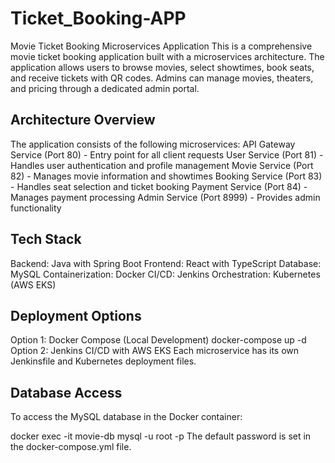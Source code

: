 # Ticket_Booking-APP
Movie Ticket Booking Microservices Application
This is a comprehensive movie ticket booking application built with a microservices architecture. The application allows users to browse movies, select showtimes, book seats, and receive tickets with QR codes. Admins can manage movies, theaters, and pricing through a dedicated admin portal.

## Architecture Overview
The application consists of the following microservices:
API Gateway Service (Port 80) - Entry point for all client requests
User Service (Port 81) - Handles user authentication and profile management
Movie Service (Port 82) - Manages movie information and showtimes
Booking Service (Port 83) - Handles seat selection and ticket booking
Payment Service (Port 84) - Manages payment processing
Admin Service (Port 8999) - Provides admin functionality

## Tech Stack
Backend: Java with Spring Boot
Frontend: React with TypeScript
Database: MySQL
Containerization: Docker
CI/CD: Jenkins
Orchestration: Kubernetes (AWS EKS)

## Deployment Options
Option 1: Docker Compose (Local Development)
docker-compose up -d
Option 2: Jenkins CI/CD with AWS EKS
Each microservice has its own Jenkinsfile and Kubernetes deployment files.

## Database Access
To access the MySQL database in the Docker container:

docker exec -it movie-db mysql -u root -p
The default password is set in the docker-compose.yml file.
